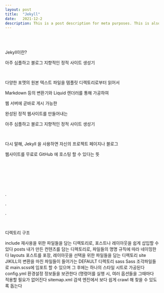 ```yaml
---
layout: post
title:  "Jekyll"
date:   2021-12-2
description: This is a post description for meta purposes. This is also the excerpt of the article that shows up on the index/home page. Change this in the post YAML.
---
```


<br><br>
<p class="intro">Jekyll이란?<p>
<p class="gittext">아주 심플하고 블로그 지향적인 정적 사이트 생성기</p>
<br>
<p class="gittext">다양한 포맷의 원본 텍스트 파일을 템플릿 디렉토리로부터 읽어서</p>
<p class="gittext">Markdown 등의 변환기와 Liquid 렌더러를 통해 가공하여</p>
<p class="gittext">웹 서버에 곧바로 게시 가능한</p>
<p class="gittext">완성된 정적 웹사이트를 만들어내는</p>
<p class="gittext">아주 심플하고 블로그 지향적인 정적 사이트 생성기</p>
<br>
<p class="gittext">다시 말해, Jekyll 을 사용하면 자신의 프로젝트 페이지나 블로그</p>
<p class="gittext">웹사이트를 무료로 GitHub 에 호스팅 할 수 있다는 뜻</p>
<br><br><br><br><br>
<p class="rmx">.</p>
<p class="rmx">.</p>
<p class="rmx">.</p>
<br>
<p class="intro">디렉토리 구조<p>
<tr>
  <td>include</td>
  <td>재사용을 위한 파일들을 담는 디렉토리로, 포스트나 레이아웃을 쉽게 삽입할 수 있다</td>
</tr>
<tr>
  <td>posts</td>
  <td>내가 만든 컨텐츠를 담는 디렉토리로, 파일들의 명명 규칙에 따라 네이밍한다</td>
</tr>
<tr>
  <td>layouts</td>
  <td>포스트를 포장, 레이아웃을 선택을 위한 파일들을 담는 디렉토리</td>
</tr>
<tr>
  <td>site</td>
  <td>JIKILL의 변환을 마친 파일들이 들어가는 DEFAULT 디렉토리</td>
</tr>
<tr>
  <td>sass</td>
  <td>Sass 조각파일들로 main.scss에 임포트 할 수 있으며 그 후에는 하나의 스타일 시트로 가공된다</td>
</tr>
<tr>
  <td>config.yml</td>
  <td>환경설정 정보들을 보관한다 (명령어를 실행 시, 여러 옵션들을 그때마다 적용할 필요가 없어진다</td>
</tr>
<tr>
  <td>sitemap.xml</td>
  <td>검색 엔진에서 보다 쉽게 crawl 해 찾을 수 있도록 돕는다</td>
</tr>